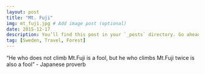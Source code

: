 ```yaml
---
layout: post
title: "Mt. Fuji"
img: mt_fuji.jpg # Add image post (optional)
date: 2015-12-17 
description: You’ll find this post in your `_posts` directory. Go ahead and edit it and re-build the site to see your changes. # Add post description (optional)
tag: [Sweden, Travel, Forest]
---
```

“He who does not climb Mt.Fuji is a fool, but he who climbs Mt.Fuji twice is also a fool” - Japanese proverb
